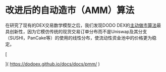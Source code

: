 # 改进后的自动造市（AMM）算法

在研究了现有的DEX交易数学模型之后，我们发现DODO DEX的[主动做市算法](https://dodoex.github.io/docs/docs/pmm/)最具创新性，因为它模仿传统的现货交易订单分布而不是Uniswap及其分支（SUSHI，PanCake等）的使用的线性分布，使流动性资金池中的价格更为稳定。

[  
  
](
https://dodoex.github.io/docs/docs/pmm/
)

